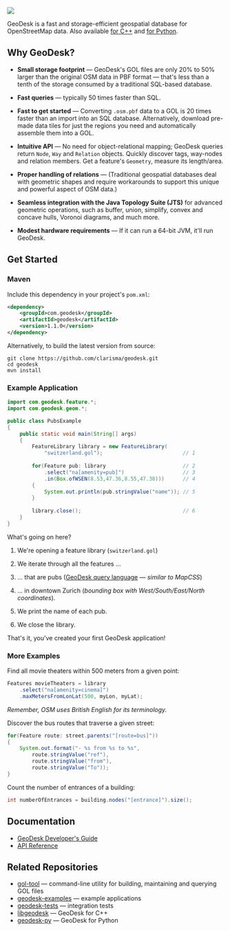<img src="https://docs.geodesk.com/img/github-header.png">


GeoDesk is a fast and storage-efficient geospatial database for OpenStreetMap data. Also available [for C++](https://github.com/clarisma/libgeodesk) and [for Python](https://github.com/clarisma/geodesk-py).

## Why GeoDesk?

- **Small storage footprint** &mdash; GeoDesk's GOL files are only 20% to 50% larger than the original OSM data in PBF format &mdash; that's less than a tenth of the storage consumed by a traditional SQL-based database.

- **Fast queries** &mdash; typically 50 times faster than SQL. 

- **Fast to get started** &mdash; Converting `.osm.pbf` data to a GOL is 20 times faster than an import into an SQL database. Alternatively, download pre-made data tiles for just the regions you need and automatically assemble them into a GOL.

- **Intuitive API** &mdash; No need for object-relational mapping; GeoDesk queries return `Node`, `Way` and `Relation` objects. Quickly discover tags, way-nodes and relation members. Get a feature's `Geometry`, measure its length/area. 
 
- **Proper handling of relations** &mdash; (Traditional geospatial databases deal with geometric shapes and require workarounds to support this unique and powerful aspect of OSM data.)

- **Seamless integration with the Java Topology Suite (JTS)** for advanced geometric operations, such as buffer, union, simplify, convex and concave hulls, Voronoi diagrams, and much more.

- **Modest hardware requirements** &mdash; If it can run a 64-bit JVM, it'll run GeoDesk.
 
## Get Started

### Maven

Include this dependency in your project's `pom.xml`:

```xml
<dependency>
    <groupId>com.geodesk</groupId>
    <artifactId>geodesk</artifactId>
    <version>1.1.0</version>
</dependency>
```

Alternatively, to build the latest version from source:

```
git clone https://github.com/clarisma/geodesk.git
cd geodesk
mvn install
```

### Example Application

```java
import com.geodesk.feature.*;
import com.geodesk.geom.*;

public class PubsExample
{
    public static void main(String[] args)
    {
        FeatureLibrary library = new FeatureLibrary(
            "switzerland.gol");                          // 1
        
        for(Feature pub: library                         // 2
            .select("na[amenity=pub]")                   // 3
            .in(Box.ofWSEN(8.53,47.36,8.55,47.38)))      // 4
        {
            System.out.println(pub.stringValue("name")); // 5
        }
        
        library.close();                                 // 6
    }
}
```

What's going on here?

1. We're opening a feature library (`switzerland.gol`)

2. We iterate through all the features ...

3. ... that are pubs ([GeoDesk query language](https://docs.geodesk.com/goql) &mdash; *similar to MapCSS*)

4. ... in downtown Zurich (*bounding box with West/South/East/North coordinates*).

5. We print the name of each pub.

6. We close the library.

That's it, you've created your first GeoDesk application! 

### More Examples

Find all movie theaters within 500 meters from a given point:

```java
Features movieTheaters = library
    .select("na[amenity=cinema]")
    .maxMetersFromLonLat(500, myLon, myLat);
```

*Remember, OSM uses British English for its terminology.*

Discover the bus routes that traverse a given street:

```java
for(Feature route: street.parents("[route=bus]"))
{
    System.out.format("- %s from %s to %s",
        route.stringValue("ref"),
        route.stringValue("from"),
        route.stringValue("To"));
}
```

Count the number of entrances of a building:

```java
int numberOfEntrances = building.nodes("[entrance]").size();
```

## Documentation

- [GeoDesk Developer's Guide](https://docs.geodesk.com/java)
- [API Reference](https://apidocs.geodesk.com/v1)

## Related Repositories

- [gol-tool](http://www.github.com/clarisma/gol-tool) &mdash; command-line utility for building, maintaining and querying GOL files
- [geodesk-examples](http://www.github.com/clarisma/geodesk-examples) &mdash; example applications
- [geodesk-tests](http://www.github.com/clarisma/geodesk-tests) &mdash; integration tests
- [libgeodesk](https://github.com/clarisma/libgeodesk) &mdash; GeoDesk for C++ 
- [geodesk-py](https://github.com/clarisma/geodesk-py) &mdash; GeoDesk for Python
